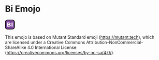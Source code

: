 # Bi Emojo

![Dark purple square with rounded corners that says "BI" in bold white letters](bi_sign.png)

This emojo is based on Mutant Standard emoji (https://mutant.tech), which are licensed under a Creative Commons Attribution-NonCommercial-ShareAlike 4.0 International License (https://creativecommons.org/licenses/by-nc-sa/4.0/). 
